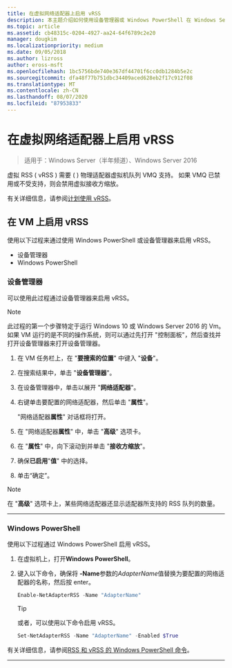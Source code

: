 ```yaml
---
title: 在虚拟网络适配器上启用 vRSS
description: 本主题介绍如何使用设备管理器或 Windows PowerShell 在 Windows Server 中启用 vRSS。
ms.topic: article
ms.assetid: cb48315c-0204-4927-aa24-64f6789c2e20
manager: dougkim
ms.localizationpriority: medium
ms.date: 09/05/2018
ms.author: lizross
author: eross-msft
ms.openlocfilehash: 1bc5756bde740e367df44701f6cc0db1284b5e2c
ms.sourcegitcommit: dfa48f77b751dbc34409aced628eb2f17c912f08
ms.translationtype: MT
ms.contentlocale: zh-CN
ms.lasthandoff: 08/07/2020
ms.locfileid: "87953833"
---
```

# <a name="enable-vrss-on-a-virtual-network-adapter"></a>在虚拟网络适配器上启用 vRSS

>适用于：Windows Server（半年频道）、Windows Server 2016

虚拟 RSS \( vRSS \) 需要 \( \) 物理适配器虚拟机队列 VMQ 支持。 如果 VMQ 已禁用或不受支持，则会禁用虚拟接收方缩放。

有关详细信息，请参阅[计划使用 vRSS](vrss-plan.md)。

## <a name="enable-vrss-on-a-vm"></a>在 VM 上启用 vRSS

使用以下过程来通过使用 Windows PowerShell 或设备管理器来启用 vRSS。

-   设备管理器
-   Windows PowerShell

### <a name="device-manager"></a>设备管理器

可以使用此过程通过设备管理器来启用 vRSS。

>[!NOTE]
>此过程的第一个步骤特定于运行 Windows 10 或 Windows Server 2016 的 Vm。 如果 VM 运行的是不同的操作系统，则可以通过先打开 "控制面板"，然后查找并打开设备管理器来打开设备管理器。

1.  在 VM 任务栏上，在 "**要搜索的位置**" 中键入 "**设备**"。

2.  在搜索结果中，单击 "**设备管理器**"。

3.  在设备管理器中，单击以展开 "**网络适配器**"。

4.  右键单击要配置的网络适配器，然后单击 "**属性**"。<p>"网络适配器**属性**" 对话框将打开。

5.  在 "网络适配器**属性**" 中，单击 "**高级**" 选项卡。

6.  在 "**属性**" 中，向下滚动到并单击 "**接收方缩放**"。

7.  确保**已启用**"**值**" 中的选择。

8.  单击“确定”。

> [!NOTE]
> 在 "**高级**" 选项卡上，某些网络适配器还显示适配器所支持的 RSS 队列的数量。

---

### <a name="windows-powershell"></a>Windows PowerShell

使用以下过程通过 Windows PowerShell 启用 vRSS。

1. 在虚拟机上，打开**Windows PowerShell**。

2. 键入以下命令，确保将 **-Name**参数的*AdapterName*值替换为要配置的网络适配器的名称，然后按 enter。

   ```PowerShell
   Enable-NetAdapterRSS -Name "AdapterName"
   ```

   >[!TIP]
   >或者，可以使用以下命令启用 vRSS。
   >```PowerShell
   >Set-NetAdapterRSS -Name "AdapterName" -Enabled $True
   >```

有关详细信息，请参阅[RSS 和 vRSS 的 Windows PowerShell 命令](vrss-wps.md)。

---